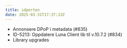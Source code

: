 ```yaml
---
title: idporten
date: 2025-03-31T17:37:13Z
---
```

- Annonsere DPoP i metadata (#835)
- ID-5213: Oppdatere Luna Client lib til v.10.7.2 (#834)
- Library upgrades

